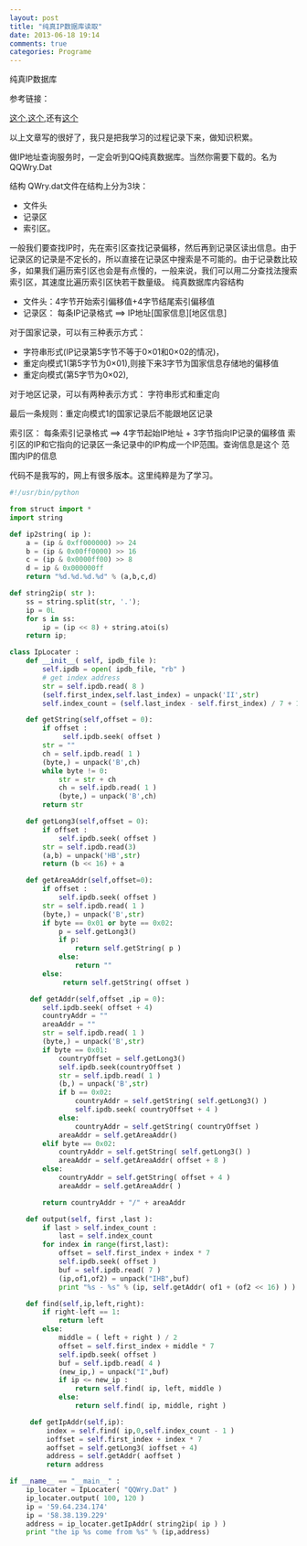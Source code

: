 ```yaml
---
layout: post
title: "纯真IP数据库读取"
date: 2013-06-18 19:14
comments: true
categories: Programe
---
```

纯真IP数据库

参考链接：

[这个](http://lumaqq.linuxsir.org/article/qqwry_format_detail.html),[这个](http://www.pythonclub.org/python-flies/chunzhen-ip-database),还有[这个](http://demon.tw/programming/python-qqwry-dat.html)

以上文章写的很好了，我只是把我学习的过程记录下来，做知识积累。

做IP地址查询服务时，一定会听到QQ纯真数据库。当然你需要下载的。名为QQWry.Dat

结构
QWry.dat文件在结构上分为3块：
+ 文件头
+ 记录区
+ 索引区。

一般我们要查找IP时，先在索引区查找记录偏移，然后再到记录区读出信息。由于记录区的记录是不定长的，所以直接在记录区中搜索是不可能的。由于记录数比较多，如果我们遍历索引区也会是有点慢的，一般来说，我们可以用二分查找法搜索索引区，其速度比遍历索引区快若干数量级。
纯真数据库内容结构

+ 文件头：4字节开始索引偏移值+4字节结尾索引偏移值
+ 记录区： 每条IP记录格式 ==> IP地址[国家信息][地区信息]

对于国家记录，可以有三种表示方式：
* 字符串形式(IP记录第5字节不等于0×01和0×02的情况)，
* 重定向模式1(第5字节为0×01),则接下来3字节为国家信息存储地的偏移值
* 重定向模式(第5字节为0×02),

对于地区记录，可以有两种表示方式： 字符串形式和重定向

最后一条规则：重定向模式1的国家记录后不能跟地区记录

索引区： 每条索引记录格式 ==> 4字节起始IP地址 + 3字节指向IP记录的偏移值
索引区的IP和它指向的记录区一条记录中的IP构成一个IP范围。查询信息是这个
范围内IP的信息

代码不是我写的，网上有很多版本。这里纯粹是为了学习。

```python
#!/usr/bin/python

from struct import *
import string

def ip2string( ip ):
    a = (ip & 0xff000000) >> 24
    b = (ip & 0x00ff0000) >> 16
    c = (ip & 0x0000ff00) >> 8
    d = ip & 0x000000ff
    return "%d.%d.%d.%d" % (a,b,c,d)

def string2ip( str ):
    ss = string.split(str, '.');
    ip = 0L
    for s in ss:
        ip = (ip << 8) + string.atoi(s)
    return ip;

class IpLocater :
    def __init__( self, ipdb_file ):
        self.ipdb = open( ipdb_file, "rb" )
        # get index address
        str = self.ipdb.read( 8 )
        (self.first_index,self.last_index) = unpack('II',str)
        self.index_count = (self.last_index - self.first_index) / 7 + 1

    def getString(self,offset = 0):
        if offset :
             self.ipdb.seek( offset )
        str = ""
        ch = self.ipdb.read( 1 )
        (byte,) = unpack('B',ch)
        while byte != 0:
            str = str + ch
            ch = self.ipdb.read( 1 )
            (byte,) = unpack('B',ch)
        return str

    def getLong3(self,offset = 0):
        if offset :
            self.ipdb.seek( offset )
        str = self.ipdb.read(3)
        (a,b) = unpack('HB',str)
        return (b << 16) + a

    def getAreaAddr(self,offset=0):
        if offset :
            self.ipdb.seek( offset )
        str = self.ipdb.read( 1 )
        (byte,) = unpack('B',str)
        if byte == 0x01 or byte == 0x02:
            p = self.getLong3()
            if p:
                return self.getString( p )
            else:
                return ""
        else:
             return self.getString( offset )

     def getAddr(self,offset ,ip = 0):
        self.ipdb.seek( offset + 4) 
        countryAddr = ""
        areaAddr = ""
        str = self.ipdb.read( 1 )
        (byte,) = unpack('B',str)
        if byte == 0x01:
            countryOffset = self.getLong3()
            self.ipdb.seek(countryOffset )
            str = self.ipdb.read( 1 )
            (b,) = unpack('B',str)
            if b == 0x02:
                countryAddr = self.getString( self.getLong3() )
                self.ipdb.seek( countryOffset + 4 )
            else:
                countryAddr = self.getString( countryOffset )
            areaAddr = self.getAreaAddr()
        elif byte == 0x02:
            countryAddr = self.getString( self.getLong3() )
            areaAddr = self.getAreaAddr( offset + 8 )
        else:
            countryAddr = self.getString( offset + 4 )
            areaAddr = self.getAreaAddr( )

        return countryAddr + "/" + areaAddr

    def output(self, first ,last ):
        if last > self.index_count :
            last = self.index_count
        for index in range(first,last):
            offset = self.first_index + index * 7
            self.ipdb.seek( offset )
            buf = self.ipdb.read( 7 )
            (ip,of1,of2) = unpack("IHB",buf)
            print "%s - %s" % (ip, self.getAddr( of1 + (of2 << 16) ) )

    def find(self,ip,left,right):
        if right-left == 1:
            return left
        else:
            middle = ( left + right ) / 2
            offset = self.first_index + middle * 7
            self.ipdb.seek( offset )
            buf = self.ipdb.read( 4 )
            (new_ip,) = unpack("I",buf)
            if ip <= new_ip :
                return self.find( ip, left, middle )
            else:
                return self.find( ip, middle, right )

     def getIpAddr(self,ip):
         index = self.find( ip,0,self.index_count - 1 )
         ioffset = self.first_index + index * 7
         aoffset = self.getLong3( ioffset + 4)
         address = self.getAddr( aoffset )
         return address                

if __name__ == "__main__" :
    ip_locater = IpLocater( "QQWry.Dat" )
    ip_locater.output( 100, 120 )
    ip = '59.64.234.174'
    ip = '58.38.139.229'
    address = ip_locater.getIpAddr( string2ip( ip ) )
    print "the ip %s come from %s" % (ip,address)
```
        
